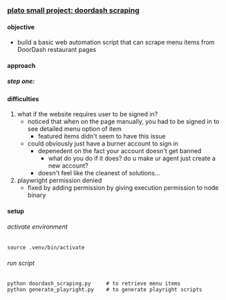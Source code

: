 ### [plato small project: doordash scraping](https://pushy-yard-571.notion.site/Plato-Project-DoorDash-Scraping-1b292742cd6e809d9692e2c9a25fecbf)

#### objective
- build a basic web automation script that can scrape menu items from DoorDash restaurant pages

#### approach
##### step one: 

#### difficulties
1. what if the website requires user to be signed in?
    - noticed that when on the page manually, you had to be signed in to see detailed menu option of item
        - featured items didn't seem to have this issue
    - could obviously just have a burner account to sign in
        - depenedent on the fact your account doesn't get banned
            - what do you do if it does? do u make ur agent just create a new account?
        - doesn't feel like the cleanest of solutions...
2. playwright permission denied
    - fixed by adding permission by giving execution permission to node binary
    

#### setup
###### activate environment
`source .venv/bin/activate`

###### run script
```
python doordash_scraping.py     # to retrieve menu items
python generate_playright.py    # to generate playright scripts

```
